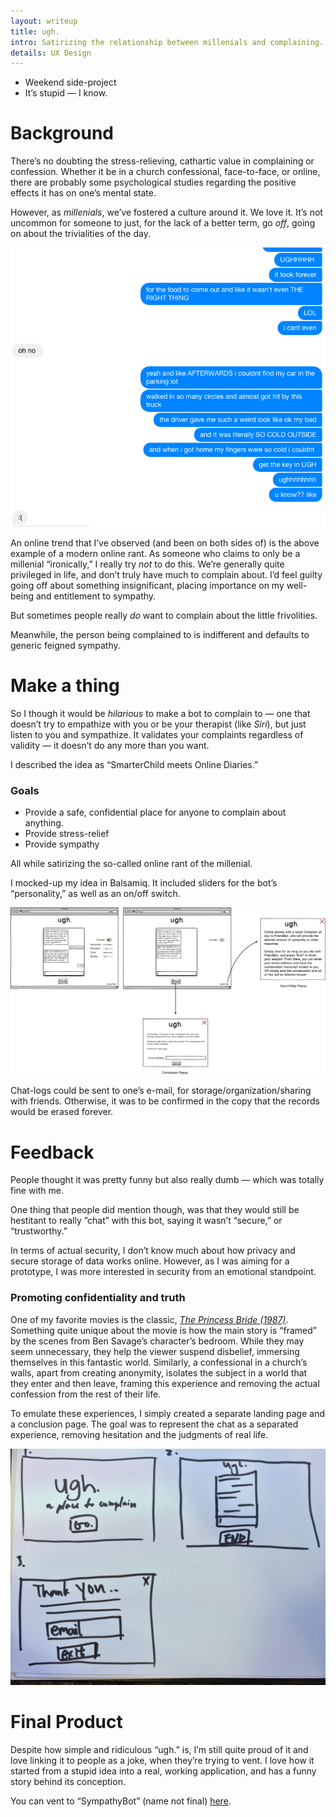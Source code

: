 ```yaml
---
layout: writeup
title: ugh.
intro: Satirizing the relationship between millenials and complaining.
details: UX Design
---
```


- Weekend side-project
- It’s stupid — I know.

# Background

There’s no doubting the stress-relieving, cathartic value in complaining or confession. Whether it be in a church confessional, face-to-face, or online, there are probably some psychological studies regarding the positive effects it has on one’s mental state.

However, as *millenials*, we’ve fostered a culture around it. We love it. It’s not uncommon for someone to just, for the lack of a better term, go *off*, going on about the trivialities of the day. 

![ugh background](/files/ugh_background.png "ugh. background")

An online trend that I’ve observed (and been on both sides of) is the above example of a modern online rant. As someone who claims to only be a millenial “ironically,” I really try *not* to do this. We’re generally quite privileged in life, and don’t truly have much to complain about. I’d feel guilty going off about something insignificant, placing importance on my well-being and entitlement to sympathy. 

But sometimes people really *do* want to complain about the little frivolities.

Meanwhile, the person being complained to is indifferent and defaults to generic feigned sympathy. 

# Make a thing

So I though it would be *hilarious* to make a bot to complain to — one that doesn’t try to empathize with you or be your therapist (like *Siri*), but just listen to you and sympathize. It validates your complaints regardless of validity — it doesn’t do any more than you want.

I described the idea as “SmarterChild meets Online Diaries.” 

### Goals

- Provide a safe, confidential place for anyone to complain about anything.
- Provide stress-relief
- Provide sympathy

All while satirizing the so-called online rant of the millenial.

I mocked-up my idea in Balsamiq. It included sliders for the bot’s “personality,” as well as an on/off switch.

![ugh initial mockup](/files/ugh_initial.png "ugh. initial mockup")

Chat-logs could be sent to one’s e-mail, for storage/organization/sharing with friends. Otherwise, it was to be confirmed in the copy that the records would be erased forever.

# Feedback

People thought it was pretty funny but also really dumb — which was totally fine with me.

One thing that people did mention though, was that they would still be hestitant to really ”chat” with this bot, saying it wasn’t “secure,” or “trustworthy.” 

In terms of actual security, I don’t know much about how privacy and secure storage of data works online. However, as I was aiming for a prototype, I was more interested in security from an emotional standpoint. 

### Promoting confidentiality and truth

One of my favorite movies is the classic, [*The Princess Bride (1987)*](http://www.imdb.com/title/tt0093779/). Something quite unique about the movie is how the main story is “framed” by the scenes from Ben Savage’s character’s bedroom. While they may seem unnecessary, they help the viewer suspend disbelief, immersing themselves in this fantastic world. Similarly, a confessional in a church’s walls, apart from creating anonymity, isolates the subject in a world that they enter and then leave, framing this experience and removing the actual confession from the rest of their life.

To emulate these experiences, I simply created a separate landing page and a conclusion page. The goal was to represent the chat as a separated experience, removing hesitation and the judgments of real life.

![ugh framed experience](/files/ugh_landing_end.png "ugh. with landing and conclusion page")

# Final Product

Despite how simple and ridiculous “ugh.” is, I’m still quite proud of it and love linking it to people as a joke, when they’re trying to vent. I love how it started from a stupid idea into a real, working application, and has a funny story behind its conception.

You can vent to “SympathyBot” (name not final) [here](/ugh). 



































